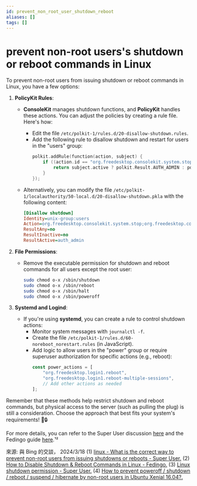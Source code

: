 ```yaml
---
id: prevent_non_root_user_shutdown_reboot
aliases: []
tags: []
---
```


# prevent non-root users's shutdown or reboot commands in Linux

To prevent non-root users from issuing shutdown or reboot commands in Linux, you have a few options:

1. **PolicyKit Rules**:

    - **ConsoleKit** manages shutdown functions, and **PolicyKit** handles these actions. You can adjust the policies by creating a rule file. Here's how:

        - Edit the file `/etc/polkit-1/rules.d/20-disallow-shutdown.rules`.
        - Add the following rule to disallow shutdown and restart for users in the "users" group:
            ```c
            polkit.addRule(function(action, subject) {
                if ((action.id == "org.freedesktop.consolekit.system.stop" || action.id == "org.freedesktop.consolekit.system.restart") && subject.isInGroup("users")) {
                    return subject.active ? polkit.Result.AUTH_ADMIN : polkit.Result.NO;
                }
            });
            ```

    - Alternatively, you can modify the file `/etc/polkit-1/localauthority/50-local.d/20-disallow-shutdown.pkla` with the following content:
        ```ini
        [Disallow shutdown]
        Identity=unix-group:users
        Action=org.freedesktop.consolekit.system.stop;org.freedesktop.consolekit.system.restart
        ResultAny=no
        ResultInactive=no
        ResultActive=auth_admin
        ```

2. **File Permissions**:

    - Remove the executable permission for shutdown and reboot commands for all users except the root user:
        ```sh
        sudo chmod o-x /sbin/shutdown
        sudo chmod o-x /sbin/reboot
        sudo chmod o-x /sbin/halt
        sudo chmod o-x /sbin/poweroff
        ```

3. **Systemd and Logind**:
    - If you're using **systemd**, you can create a rule to control shutdown actions:
        - Monitor system messages with `journalctl -f`.
        - Create the file `/etc/polkit-1/rules.d/60-noreboot_norestart.rules` (in JavaScript).
        - Add logic to allow users in the "power" group or require superuser authorization for specific actions (e.g., reboot):
            ```js
            const power_actions = [
                "org.freedesktop.login1.reboot",
                "org.freedesktop.login1.reboot-multiple-sessions",
                // Add other actions as needed
            ];
            ```

Remember that these methods help restrict shutdown and reboot commands, but physical access to the server (such as pulling the plug) is still a consideration. Choose the approach that best fits your system's requirements! 🚀🔒

For more details, you can refer to the Super User discussion [here](https://superuser.com/questions/354678/what-is-the-correct-way-to-prevent-non-root-users-from-issuing-shutdowns-or-rebo) and the Fedingo guide [here](https://fedingo.com/how-to-disable-shutdown-reboot-commands-in-linux/).¹²

來源: 與 Bing 的交談， 2024/3/18
(1) [linux - What is the correct way to prevent non-root users from issuing shutdowns or reboots - Super User.](https://superuser.com/questions/354678/what-is-the-correct-way-to-prevent-non-root-users-from-issuing-shutdowns-or-rebo.)
(2) [How to Disable Shutdown & Reboot Commands in Linux - Fedingo.](https://fedingo.com/how-to-disable-shutdown-reboot-commands-in-linux/.)
(3) [Linux shutdown permission - Super User.](https://superuser.com/questions/666687/linux-shutdown-permission.)
(4) [How to prevent poweroff / shutdown / reboot / suspend / hibernate by non-root users in Ubuntu Xenial 16.04?.](https://askubuntu.com/questions/989523/how-to-prevent-poweroff-shutdown-reboot-suspend-hibernate-by-non-root-us.)

